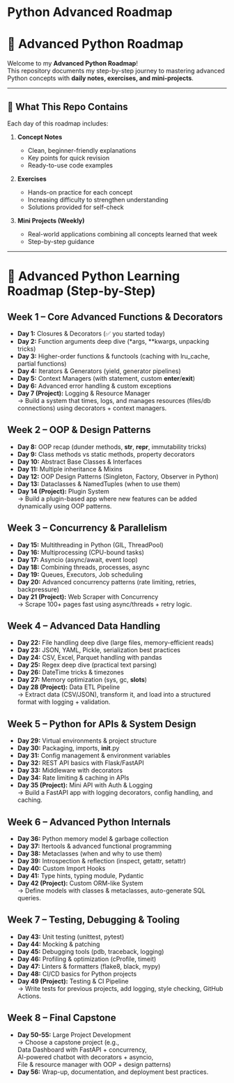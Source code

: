 # Python Advanced Roadmap
# 🚀 Advanced Python Roadmap

Welcome to my **Advanced Python Roadmap**!  
This repository documents my step-by-step journey to mastering advanced Python concepts with **daily notes, exercises, and mini-projects**.  

---

## 📖 What This Repo Contains

Each day of this roadmap includes:

1. **Concept Notes**  
   - Clean, beginner-friendly explanations  
   - Key points for quick revision  
   - Ready-to-use code examples  

2. **Exercises**  
   - Hands-on practice for each concept  
   - Increasing difficulty to strengthen understanding  
   - Solutions provided for self-check  

3. **Mini Projects (Weekly)**  
   - Real-world applications combining all concepts learned that week  
   - Step-by-step guidance  

---


# 📌 Advanced Python Learning Roadmap (Step-by-Step)

## Week 1 – Core Advanced Functions & Decorators

- **Day 1:** Closures & Decorators (✅ you started today)  
- **Day 2:** Function arguments deep dive (*args, **kwargs, unpacking tricks)  
- **Day 3:** Higher-order functions & functools (caching with lru_cache, partial functions)  
- **Day 4:** Iterators & Generators (yield, generator pipelines)  
- **Day 5:** Context Managers (with statement, custom __enter__/__exit__)  
- **Day 6:** Advanced error handling & custom exceptions  
- **Day 7 (Project):** Logging & Resource Manager  
  → Build a system that times, logs, and manages resources (files/db connections) using decorators + context managers.

## Week 2 – OOP & Design Patterns

- **Day 8:** OOP recap (dunder methods, __str__, __repr__, immutability tricks)  
- **Day 9:** Class methods vs static methods, property decorators  
- **Day 10:** Abstract Base Classes & Interfaces  
- **Day 11:** Multiple inheritance & Mixins  
- **Day 12:** OOP Design Patterns (Singleton, Factory, Observer in Python)  
- **Day 13:** Dataclasses & NamedTuples (when to use them)  
- **Day 14 (Project):** Plugin System  
  → Build a plugin-based app where new features can be added dynamically using OOP patterns.

## Week 3 – Concurrency & Parallelism

- **Day 15:** Multithreading in Python (GIL, ThreadPool)  
- **Day 16:** Multiprocessing (CPU-bound tasks)  
- **Day 17:** Asyncio (async/await, event loop)  
- **Day 18:** Combining threads, processes, async  
- **Day 19:** Queues, Executors, Job scheduling  
- **Day 20:** Advanced concurrency patterns (rate limiting, retries, backpressure)  
- **Day 21 (Project):** Web Scraper with Concurrency  
  → Scrape 100+ pages fast using async/threads + retry logic.

## Week 4 – Advanced Data Handling

- **Day 22:** File handling deep dive (large files, memory-efficient reads)  
- **Day 23:** JSON, YAML, Pickle, serialization best practices  
- **Day 24:** CSV, Excel, Parquet handling with pandas  
- **Day 25:** Regex deep dive (practical text parsing)  
- **Day 26:** DateTime tricks & timezones  
- **Day 27:** Memory optimization (sys, gc, __slots__)  
- **Day 28 (Project):** Data ETL Pipeline  
  → Extract data (CSV/JSON), transform it, and load into a structured format with logging + validation.

## Week 5 – Python for APIs & System Design

- **Day 29:** Virtual environments & project structure  
- **Day 30:** Packaging, imports, __init__.py  
- **Day 31:** Config management & environment variables  
- **Day 32:** REST API basics with Flask/FastAPI  
- **Day 33:** Middleware with decorators  
- **Day 34:** Rate limiting & caching in APIs  
- **Day 35 (Project):** Mini API with Auth & Logging  
  → Build a FastAPI app with logging decorators, config handling, and caching.

## Week 6 – Advanced Python Internals

- **Day 36:** Python memory model & garbage collection  
- **Day 37:** Itertools & advanced functional programming  
- **Day 38:** Metaclasses (when and why to use them)  
- **Day 39:** Introspection & reflection (inspect, getattr, setattr)  
- **Day 40:** Custom Import Hooks  
- **Day 41:** Type hints, typing module, Pydantic  
- **Day 42 (Project):** Custom ORM-like System  
  → Define models with classes & metaclasses, auto-generate SQL queries.

## Week 7 – Testing, Debugging & Tooling

- **Day 43:** Unit testing (unittest, pytest)  
- **Day 44:** Mocking & patching  
- **Day 45:** Debugging tools (pdb, traceback, logging)  
- **Day 46:** Profiling & optimization (cProfile, timeit)  
- **Day 47:** Linters & formatters (flake8, black, mypy)  
- **Day 48:** CI/CD basics for Python projects  
- **Day 49 (Project):** Testing & CI Pipeline  
  → Write tests for previous projects, add logging, style checking, GitHub Actions.

## Week 8 – Final Capstone

- **Day 50-55:** Large Project Development  
  → Choose a capstone project (e.g.,  
  Data Dashboard with FastAPI + concurrency,  
  AI-powered chatbot with decorators + asyncio,  
  File & resource manager with OOP + design patterns)  
- **Day 56:** Wrap-up, documentation, and deployment best practices.
